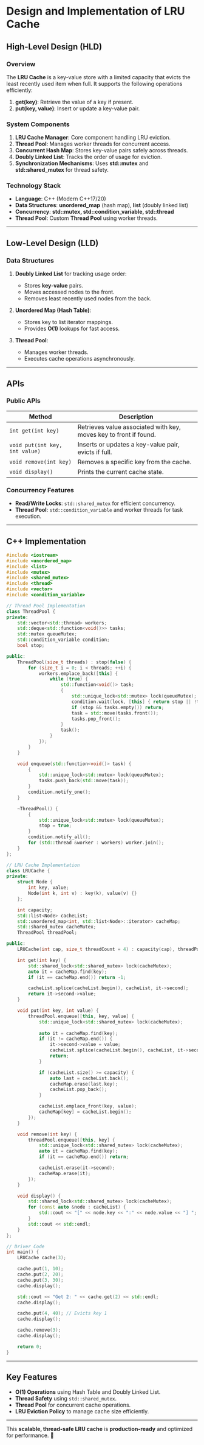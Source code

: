 # **Design and Implementation of LRU Cache**

## **High-Level Design (HLD)**

### **Overview**
The **LRU Cache** is a key-value store with a limited capacity that evicts the least recently used item when full. It supports the following operations efficiently:
1. **get(key)**: Retrieve the value of a key if present.
2. **put(key, value)**: Insert or update a key-value pair.

### **System Components**
1. **LRU Cache Manager**: Core component handling LRU eviction.
2. **Thread Pool**: Manages worker threads for concurrent access.
3. **Concurrent Hash Map**: Stores key-value pairs safely across threads.
4. **Doubly Linked List**: Tracks the order of usage for eviction.
5. **Synchronization Mechanisms**: Uses **std::mutex** and **std::shared_mutex** for thread safety.

### **Technology Stack**
- **Language**: C++ (Modern C++17/20)
- **Data Structures**: **unordered_map** (hash map), **list** (doubly linked list)
- **Concurrency**: **std::mutex, std::condition_variable, std::thread**
- **Thread Pool**: Custom **Thread Pool** using worker threads.

---

## **Low-Level Design (LLD)**

### **Data Structures**
1. **Doubly Linked List** for tracking usage order:
   - Stores **key-value** pairs.
   - Moves accessed nodes to the front.
   - Removes least recently used nodes from the back.

2. **Unordered Map (Hash Table)**:
   - Stores key to list iterator mappings.
   - Provides **O(1)** lookups for fast access.

3. **Thread Pool**:
   - Manages worker threads.
   - Executes cache operations asynchronously.

---

## **APIs**

### **Public APIs**
| Method | Description |
|--------|------------|
| `int get(int key)` | Retrieves value associated with key, moves key to front if found. |
| `void put(int key, int value)` | Inserts or updates a key-value pair, evicts if full. |
| `void remove(int key)` | Removes a specific key from the cache. |
| `void display()` | Prints the current cache state. |

### **Concurrency Features**
- **Read/Write Locks**: `std::shared_mutex` for efficient concurrency.
- **Thread Pool**: `std::condition_variable` and worker threads for task execution.

---

## **C++ Implementation**

```cpp
#include <iostream>
#include <unordered_map>
#include <list>
#include <mutex>
#include <shared_mutex>
#include <thread>
#include <vector>
#include <condition_variable>

// Thread Pool Implementation
class ThreadPool {
private:
    std::vector<std::thread> workers;
    std::deque<std::function<void()>> tasks;
    std::mutex queueMutex;
    std::condition_variable condition;
    bool stop;

public:
    ThreadPool(size_t threads) : stop(false) {
        for (size_t i = 0; i < threads; ++i) {
            workers.emplace_back([this] {
                while (true) {
                    std::function<void()> task;
                    {
                        std::unique_lock<std::mutex> lock(queueMutex);
                        condition.wait(lock, [this] { return stop || !tasks.empty(); });
                        if (stop && tasks.empty()) return;
                        task = std::move(tasks.front());
                        tasks.pop_front();
                    }
                    task();
                }
            });
        }
    }

    void enqueue(std::function<void()> task) {
        {
            std::unique_lock<std::mutex> lock(queueMutex);
            tasks.push_back(std::move(task));
        }
        condition.notify_one();
    }

    ~ThreadPool() {
        {
            std::unique_lock<std::mutex> lock(queueMutex);
            stop = true;
        }
        condition.notify_all();
        for (std::thread &worker : workers) worker.join();
    }
};

// LRU Cache Implementation
class LRUCache {
private:
    struct Node {
        int key, value;
        Node(int k, int v) : key(k), value(v) {}
    };

    int capacity;
    std::list<Node> cacheList;
    std::unordered_map<int, std::list<Node>::iterator> cacheMap;
    std::shared_mutex cacheMutex;
    ThreadPool threadPool;

public:
    LRUCache(int cap, size_t threadCount = 4) : capacity(cap), threadPool(threadCount) {}

    int get(int key) {
        std::shared_lock<std::shared_mutex> lock(cacheMutex);
        auto it = cacheMap.find(key);
        if (it == cacheMap.end()) return -1;

        cacheList.splice(cacheList.begin(), cacheList, it->second);
        return it->second->value;
    }

    void put(int key, int value) {
        threadPool.enqueue([this, key, value] {
            std::unique_lock<std::shared_mutex> lock(cacheMutex);
            
            auto it = cacheMap.find(key);
            if (it != cacheMap.end()) {
                it->second->value = value;
                cacheList.splice(cacheList.begin(), cacheList, it->second);
                return;
            }

            if (cacheList.size() >= capacity) {
                auto last = cacheList.back();
                cacheMap.erase(last.key);
                cacheList.pop_back();
            }

            cacheList.emplace_front(key, value);
            cacheMap[key] = cacheList.begin();
        });
    }

    void remove(int key) {
        threadPool.enqueue([this, key] {
            std::unique_lock<std::shared_mutex> lock(cacheMutex);
            auto it = cacheMap.find(key);
            if (it == cacheMap.end()) return;

            cacheList.erase(it->second);
            cacheMap.erase(it);
        });
    }

    void display() {
        std::shared_lock<std::shared_mutex> lock(cacheMutex);
        for (const auto &node : cacheList) {
            std::cout << "[" << node.key << ":" << node.value << "] ";
        }
        std::cout << std::endl;
    }
};

// Driver Code
int main() {
    LRUCache cache(3);

    cache.put(1, 10);
    cache.put(2, 20);
    cache.put(3, 30);
    cache.display();

    std::cout << "Get 2: " << cache.get(2) << std::endl;
    cache.display();

    cache.put(4, 40); // Evicts key 1
    cache.display();

    cache.remove(3);
    cache.display();

    return 0;
}
```

---

## **Key Features**
- **O(1) Operations** using Hash Table and Doubly Linked List.
- **Thread Safety** using `std::shared_mutex`.
- **Thread Pool** for concurrent cache operations.
- **LRU Eviction Policy** to manage cache size efficiently.

---

This **scalable, thread-safe LRU cache** is **production-ready** and optimized for performance. 🚀
